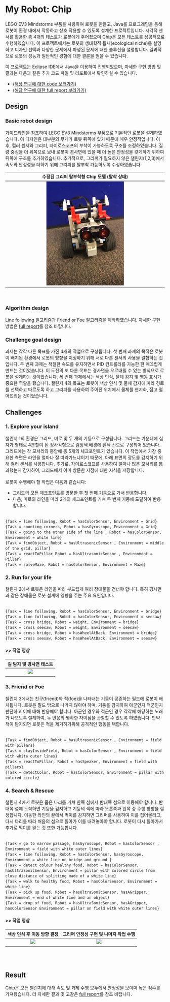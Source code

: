 # My Robot: Chip

LEGO EV3 Mindstorms 부품을 사용하여 로봇을 만들고, Java를 프로그래밍을 통해 로봇이 환경 내에서 작동하고 상호 작용할 수 있도록 설계한 프로젝트입니다. 시각적 센서를 활용한 총 4개의 테스트가 로봇에게 주어졌으며 Chip은 모든 테스트를 성공적으로 수행하였습니다. 이 프로젝트에서는 로봇의 생태학적 틈새(ecological niche)를 설명하고 디자인 선택과 다양한 문제에서 파생된 문제에 대한 솔루션을 설명합니다. 결과적으로 로봇의 성능과 일반적인 경험에 대한 결론을 얻을 수 있습니다.

이 프로젝트는 Eclipse IDE에서 Java을 이용하여 진행되었으며, 자세한 구현 방법 및 결과는 다음과 같은 추가 코드 파일 및 리포트에서 확인하실 수 있습니다.<br/> 
- [(해당 연구에 대한 code 보러가기)](/code) <br/>
- [(해당 연구에 대한 full report 보러가기)](report.pdf) <br/> 

## Design

### Basic robot design

[가이드라인](https://le-www-live-s.legocdn.com/sc/media/lessons/mindstorms-ev3/building-instructions/ev3-rem-driving-base-79bebfc16bd491186ea9c9069842155e.pdf)을 참조하여 LEGO EV3 Mindstorms 부품으로 기본적인 로봇을 설계하였습니다. 이 디자인은 대부분의 무게가 로봇 뒤쪽에 있기 때문에 매우 안정적입니다. 이후, 컬러 센서와 그리퍼, 자이로스코프의 부착이 가능하도록 구조를 조정하였습니다. 질량 중심을 더 뒤쪽으로 보내 로봇이 경사면에 있을 때 더 높은 안정성을 갖게하기 위하여 뒤쪽에 구조를 추가하였습니다. 추가적으로, 그리퍼가 필요하지 않은 챌린지(1,2,3)에서 속도와 안정성을 더하기 위해 그리퍼를 탈부착 가능하도록 수정하였습니다<br/>

| 수정된 그리퍼 탈부착형 Chip 모델 (탈착 상태) |
|:--:|
|<img src="img/ChipNew.jpeg" width="50%"/>|<br/>
<br/>


### Algorithm design

Line following 알고리즘과 Friend or Foe 알고리즘을 제작하였습니다. 자세한 구현 방법은 [full report](report.pdf)를 참조 바랍니다.

### Challenge goal design

과제는 각각 다른 목표를 가진 4개의 작업으로 구성됩니다. 첫 번째 과제의 목적은 로봇이 배치된 환경에서 로봇의 방향을 지정하기 위해 서로 다른 센서의 사용을 결합하는 것입니다. 두 번째 과제는 적절한 속도를 유지하면서 PID 컨트롤러를 가능한 한 매끄럽게 만드는 것이었습니다. 이 도전의 또 다른 목표는 경사면을 오르내릴 수 있는 방식으로 로봇을 설계하는 것이었습니다. 세 번째 과제에서는 색상 인식, 물체 감지 및 행동 표시가 중요한 역할을 했습니다. 챌린지 4의 목표는 로봇이 색상 인식 및 물체 감지에 따라 경로를 선택하고 따르도록 하고 그리퍼를 사용하여 주어진 위치에서 물체를 현지화, 잡고 떨어뜨리는 것이었습니다.


## Challenges

### 1. Explore your island 
챌린지 1의 환경은 그리드, 미로 및 두 개의 기둥으로 구성됩니다. 그리드는 가운데에 십자가 형태로 4분할이 된 정사각형으로 검정색 배경에 흰색 선으로 구성되어 있습니다. 그리드에는 각 모서리와 중앙에 총 5개의 체크포인트가 있습니다. 이 작업에서 가장 중요한 측면은 라인을 얼마나 잘 따라가느냐이기 때문에, 아래 표면의 광도를 감지하기 위해 컬러 센서를 사용합니다. 추가로, 자이로스코프를 사용하여 얼마나 많은 모서리를 통과했는지 감지하여, 그리드에서 이미 방문한 지점에 대한 지식을 저장합니다. <br/><br/>
로봇이 수행해야 할 작업은 다음과 같습니다: <br/>
- 그리드의 모든 체크포인트를 방문한 후 첫 번째 기둥으로 가서 반응합니다.  <br/>
- 다음, 미로의 라인을 따라 2개의 체크포인트를 거쳐 두 번째 기둥에 도달하여 반응합니다. 
<br/><br/>

``{Task = line following, Robot = hasColorSensor, Environment = Grid}``<br/>
``{Task = counting corners, Robot = hasGyroscope, Environment = Grid}``<br/>
``{Task = going to the other side of the line , Robot = hasColorSensor, Environment = white line}``<br/>
``{Task = findObject, Robot = hasUltrasonicSensor , Environment = middle of the grid, pillar}``<br/>
``{Task = reactToPillar Robot = hasUltrasonicSensor , Environment = Pillar}``<br/>
``{Task = solveMaze, Robot = hasColorSensor, Environment = Maze}``<br/>


### 2. Run for your life 

챌린지 2에서 로봇은 라인을 따라 부드럽게 여러 장애물을 건너야 합니다. 특히 경사면과 같은 장애물은 로봇 설계에 영향을 주는 주요 요인입니다.
<br/><br/>

``{Task = line following, Robot = hasColorSensor, Environment = bridge}``<br/>
``{Task = line following, Robot = hasColorSensor, Environment = seesaw}``<br/>
``{Task = cross bridge, Robot = weight, Environment = bridge}``<br/>
``{Task = cross seesaw, Robot = weight, Environment = seesaw}``<br/>
``{Task = cross bridge, Robot = hasWheelAtBack, Environment = bridge}``<br/> 
``{Task = cross seesaw, Robot = hasWheelAtBack, Environment = seesaw}``<br/>


#### >> 작업 영상<br/>

| 길 탐지 및 경사면 테스트 |
|:--:|
|<img src="img/chip1.gif" width="90%"/>|<br/>




### 3. Friend or Foe 

챌린지 3에서는 친구(friend)와 적(foe)을 나타내는 기둥이 공존하는 필드에 로봇이 배치됩니다. 로봇은 필드 밖으로 나가지 않아야 하며, 기둥을 감지하여 아군인지 적군인지 판단하고 이에 대해 반응해야 합니다. 아군인 경우와 적군인 경우 각각에 해당하는 노래가 나오도록 설계하여, 두 반응의 명확한 차이점을 관찰할 수 있도록 하였습니다. 만약 적이 탐지되면 로봇은 적을 제거하기위해 공격적인 행동을 택합니다.<br/><br/>

``{Task = findObject, Robot = hasUltrasonicSensor , Environment = field with pillars}``<br/>
``{Task = stayInsideField, Robot = hasColorSensor , Environment = field with white outer lines}``<br/> 
``{Task = reactToPillar, Robot = hasSpeaker, Environment = field with pillars}``<br/>
``{Task = detectColor, Robot = hasColorSensor, Environment = pillar with colored circle}``<br/>



### 4. Search & Rescue 

챌린지 4에서 로봇은 좁은 다리를 거쳐 한쪽 섬에서 반대쪽 섬으로 이동해야 합니다. 반대쪽 섬에 도착하면 기둥을 감지하고 기둥의 색에 따라 오른쪽과 왼쪽 중 주행 방향을 결정합니다. 이동한 라인의 끝에서 먹이를 감지하면 그리퍼를 사용하여 이를 집어올리고, 다시 다리를 따라 처음의 섬으로 돌아가 이를 내려놓아야 합니다. 로봇이 다시 돌아가서 추가로 먹이를 얻는 것 또한 가능합니다.<br/><br/>

``{Task = go to narrow passage, hasGyroscope, Robot = hasColorSensor , Environment = field with white outer lines}``<br/>
``{Task = line following, Robot = hasColorSensor, hasGyroscope, Environment = white line on bridge and ground }``<br/>
``{Task = detect colour healthy food, Robot = hasColorSensor, hasUltraSonicSensor, Environment = pillar with colored circle from close distance of splitting made of a white line}``<br/>
``{Task = walk to healthy food, Robot = hasColorSensor, Environment = white line}``<br/>
``{Task = pick up food, Robot = hasUltraSonicSensor, hasAGripper, Environment = end of white line and an object}``<br/>
``{Task = drop of food, Robot = hasUltraSonicSensor, hasAGripper, hasColorSensor Environment = pillar on field with white outer lines}``<br/>

#### >> 작업 영상<br/>

| 색상 인식 후 이동 방향 결정 | 그리퍼 안정성 구현 및 나머지 작업 수행 |
|:--:|:--:|
|<img src="img/chip4-2.gif" width="85%"/>|<img src="img/chip4-1.gif" width="85%/">|

<br/><br/>


## Result

Chip은 모든 챌린지에 대해 속도 및 과제 수행 모두에서 안정성을 보이며 높은 점수를 가져왔습니다. 더 자세한 결과 및 고찰은 [full report](report.pdf)를 참조 바랍니다.


